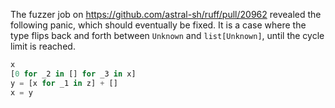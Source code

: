 The fuzzer job on <https://github.com/astral-sh/ruff/pull/20962> revealed the following panic, which
should eventually be fixed. It is a case where the type flips back and forth between `Unknown` and
`list[Unknown]`, until the cycle limit is reached.

<!-- expect-panic: too many cycle iterations -->

```py
x
[0 for _2 in [] for _3 in x]
y = [x for _1 in z] + []
x = y
```
